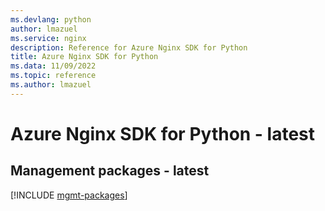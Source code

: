 ```yaml
---
ms.devlang: python
author: lmazuel
ms.service: nginx
description: Reference for Azure Nginx SDK for Python
title: Azure Nginx SDK for Python
ms.data: 11/09/2022
ms.topic: reference
ms.author: lmazuel
---
```

# Azure Nginx SDK for Python - latest

## Management packages - latest
[!INCLUDE [mgmt-packages](nginx-mgmt-index.md)]